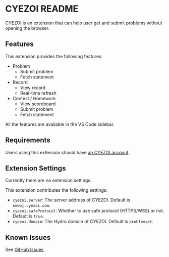 # CYEZOI README

CYEZOI is an extension that can help user get and submit problems without opening the browser.

## Features

This extension provides the following features:

- Problem
  - Submit problem
  - Fetch statement
- Record
  - View record
  - Real-time refresh
- Contest / Homework
  - View scoreboard
  - Submit problem
  - Fetch statement

All the features are available in the VS Code sidebar.

## Requirements

Users using this extension should have [an CYEZOI account](https://newoj.cyezoi.com).

## Extension Settings

Currently there are no extension settings.

This extension contributes the following settings:

* `cyezoi.server`: The server address of CYEZOI. Default is `newoj.cyezoi.com`.
* `cyezoi.safeProtocol`: Whether to use safe protocol (HTTPS/WSS) or not. Default is `true`.
* `cyezoi.domain`: The Hydro domain of CYEZOI. Default is `problemset`.

## Known Issues

See [GitHub Issues](https://github.com/CYEZOI/cyezoi-helper/issues).
